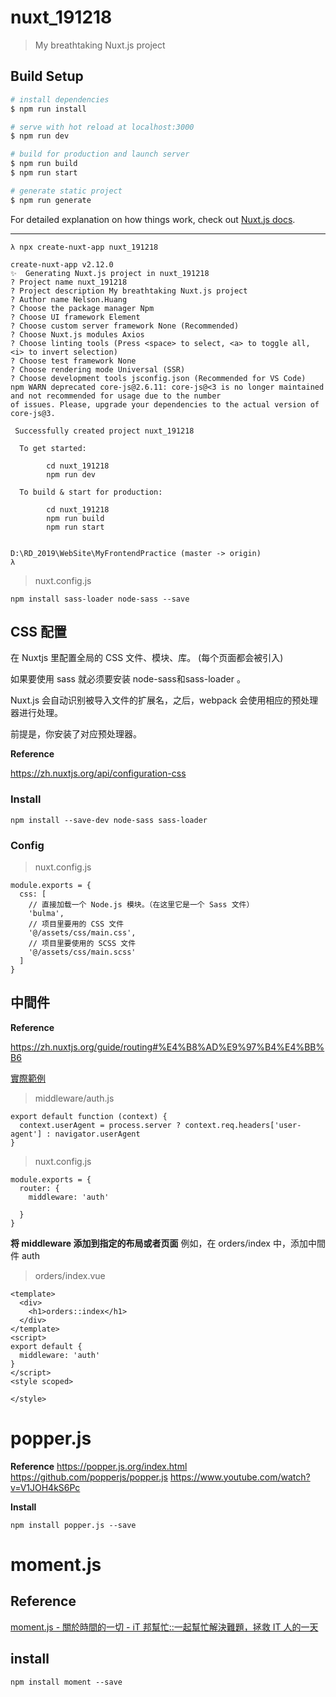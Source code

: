 # nuxt_191218

> My breathtaking Nuxt.js project

## Build Setup

``` bash
# install dependencies
$ npm run install

# serve with hot reload at localhost:3000
$ npm run dev

# build for production and launch server
$ npm run build
$ npm run start

# generate static project
$ npm run generate
```

For detailed explanation on how things work, check out [Nuxt.js docs](https://nuxtjs.org).

-------------


```
λ npx create-nuxt-app nuxt_191218

create-nuxt-app v2.12.0
✨  Generating Nuxt.js project in nuxt_191218
? Project name nuxt_191218
? Project description My breathtaking Nuxt.js project
? Author name Nelson.Huang
? Choose the package manager Npm
? Choose UI framework Element
? Choose custom server framework None (Recommended)
? Choose Nuxt.js modules Axios
? Choose linting tools (Press <space> to select, <a> to toggle all, <i> to invert selection)
? Choose test framework None
? Choose rendering mode Universal (SSR)
? Choose development tools jsconfig.json (Recommended for VS Code)
npm WARN deprecated core-js@2.6.11: core-js@<3 is no longer maintained and not recommended for usage due to the number
of issues. Please, upgrade your dependencies to the actual version of core-js@3.
```

```
 Successfully created project nuxt_191218

  To get started:

        cd nuxt_191218
        npm run dev

  To build & start for production:

        cd nuxt_191218
        npm run build
        npm run start


D:\RD_2019\WebSite\MyFrontendPractice (master -> origin)
λ
```

> nuxt.config.js

```
npm install sass-loader node-sass --save
```
## CSS 配置

在 Nuxtjs 里配置全局的 CSS 文件、模块、库。 (每个页面都会被引入)

如果要使用 sass 就必须要安装 node-sass和sass-loader 。

Nuxt.js 会自动识别被导入文件的扩展名，之后，webpack 会使用相应的预处理器进行处理。

前提是，你安装了对应预处理器。


**Reference**

https://zh.nuxtjs.org/api/configuration-css


### Install

```
npm install --save-dev node-sass sass-loader
```

### Config

> nuxt.config.js

```
module.exports = {
  css: [
    // 直接加载一个 Node.js 模块。（在这里它是一个 Sass 文件）
    'bulma',
    // 项目里要用的 CSS 文件
    '@/assets/css/main.css',
    // 项目里要使用的 SCSS 文件
    '@/assets/css/main.scss'
  ]
}
```

## 中間件

**Reference**

https://zh.nuxtjs.org/guide/routing#%E4%B8%AD%E9%97%B4%E4%BB%B6

[實際範例](https://github.com/nuxt/example-auth0)

> middleware/auth.js

```
export default function (context) {
  context.userAgent = process.server ? context.req.headers['user-agent'] : navigator.userAgent
}
```

> nuxt.config.js

```
module.exports = {
  router: {
    middleware: 'auth'
    
  }
}
```

**将 middleware 添加到指定的布局或者页面**
例如，在 orders/index 中，添加中間件 auth


> orders/index.vue

```
<template>
  <div>
    <h1>orders::index</h1>
  </div>
</template>
<script>
export default {
  middleware: 'auth'
}
</script>
<style scoped>

</style>
```

# popper.js

**Reference**
https://popper.js.org/index.html
https://github.com/popperjs/popper.js
https://www.youtube.com/watch?v=V1JOH4kS6Pc

**Install**

```
npm install popper.js --save
```

# moment.js

## Reference
[moment.js - 關於時間的一切 - iT 邦幫忙::一起幫忙解決難題，拯救 IT 人的一天](https://ithelp.ithome.com.tw/articles/10208995)

## install

```
npm install moment --save
```


